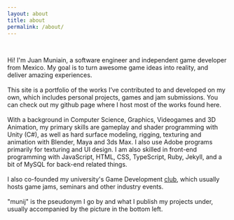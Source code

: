 ```yaml
---
layout: about
title: about
permalink: /about/
---
```


<br/>

Hi! I'm Juan Muniain, a software engineer and independent game developer from Mexico. My goal is to turn awesome game ideas into reality, and deliver amazing experiences.
<br/>
<br/>
This site is a portfolio of the works I’ve contributed to and developed on my own, which includes personal projects, games and jam submissions. You can check out my github page where I host most of the works found here.
<br/>
<br/>
With a background in Computer Science, Graphics, Videogames and 3D Animation, my primary skills are gameplay and shader programming with Unity (C#), as well as hard surface modeling, rigging, texturing and animation with Blender, Maya and 3ds Max. I also use Adobe programs primarily for texturing and UI design. I am also skilled in front-end programming with JavaScript, HTML, CSS, TypeScript, Ruby, Jekyll, and a bit of MySQL for back-end related things.
<br/>
<br/>
I also co-founded my university's Game Development [club](https://www.instagram.com/gamedevs.csf/), which usually hosts game jams, seminars and other industry events.
<br/>
<br/>
"munij" is the pseudonym I go by and what I publish my projects under, usually accompanied by the picture in the bottom left.
